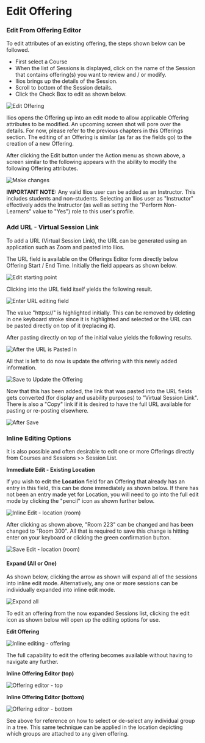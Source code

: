 # Edit Offering

### Edit From Offering Editor

To edit attributes of an existing offering, the steps shown below can be followed.

* First select a Course
* When the list of Sessions is displayed, click on the name of the Session that contains offering(s) you want to review and / or modify.
* Ilios brings up the details of the Session.
* Scroll to bottom of the Session details.
* Click the Check Box to edit as shown below.

![Edit Offering](../../images/edit_offering/click_to_edit.png)

Ilios opens the Offering up into an edit mode to allow applicable Offering attributes to be modified. An upcoming screen shot will pore over the details. For now, please refer to the previous chapters in this Offerings section. The editing of an Offering is similar (as far as the fields go) to the creation of a new Offering.

After clicking the Edit button under the Action menu as shown above, a screen similar to the following appears with the ability to modify the following Offering attributes.

![Make changes](../../images/edit_offering/make_changes.png)

**IMPORTANT NOTE:** Any valid Ilios user can be added as an Instructor. This includes students and non-students. Selecting an Ilios user as "Instructor" effectively adds the Instructor (as well as setting the "Perform Non-Learners" value to "Yes") role to this user's profile.

### Add URL - Virtual Session Link

To add a URL (Virtual Session Link), the URL can be generated using an application such as Zoom and pasted into llios.

The URL field is available on the Offerings Editor form directly below Offering Start / End Time. Initially the field appears as shown below.

![Edit starting point](../../images/edit_offering/edit_starting_point.png)

Clicking into the URL field itself yields the following result.

![Enter URL editing field](../../images/edit_offering/edit_URL_field.png)

The value "https://" is highlighted initially. This can be removed by deleting in one keyboard stroke since it is highlighted and selected or the URL can be pasted directly on top of it (replacing it).

After pasting directly on top of the initial value yields the following results.

![After the URL is Pasted In](../../images/edit_offering/paste_updated_URL.png)

All that is left to do now is update the offering with this newly added information.

![Save to Update the Offering](../../images/edit_offering/URL_save.png)

Now that this has been added, the link that was pasted into the URL fields gets converted (for display and usability purposes) to "Virtual Session Link". There is also a "Copy" link if it is desired to have the full URL available for pasting or re-posting elsewhere.

![After Save](../../images/edit_offering/after_save.png)

### Inline Editing Options

It is also possible and often desirable to edit one or more Offerings directly from Courses and Sessions >> Session List.

**Immediate Edit - Existing Location**

If you wish to edit the **Location** field for an Offering that already has an entry in this field, this can be done immediately as shown below. If there has not been an entry made yet for Location, you will need to go into the full edit mode by clicking the "pencil" icon as shown further below.

![Inline Edit - location (room)](../../images/edit_offering/inline_edit_room.png)

After clicking as shown above, "Room 223" can be changed and has been changed to "Room 300". All that is required to save this change is hitting enter on your keyboard or clicking the green confirmation button.

![Save Edit - location (room)](../../images/edit_offering/inline_save_room.png)

#### Expand (All or One)

As shown below, clicking the arrow as shown will expand all of the sessions into inline edit mode. Alternatively, any one or more sessions can be individually expanded into inline edit mode.

![Expand all](../../images/edit_offering/expand_all.png)

To edit an offering from the now expanded Sessions list, clicking the edit icon as shown below will open up the editing options for use.

**Edit Offering**

![Inline editing - offering](../../images/edit_offering/inline_edit_offering.png)

The full capability to edit the offering becomes available without having to navigate any further.

**Inline Offering Editor (top)**

![Offering editor - top](../../images/edit_offering/offering_editor_top.png)

**Inline Offering Editor (bottom)**

![Offering editor - bottom](../../images/edit_offering/offering_editor_bottom.png)

See above for reference on how to select or de-select any individual group in a tree. This same technique can be applied in the location depicting which groups are attached to any given offering. 
